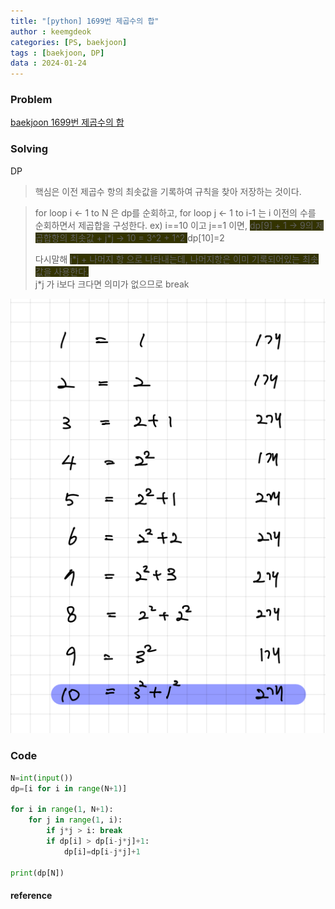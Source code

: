 ```yaml
---
title: "[python] 1699번 제곱수의 합"
author : keemgdeok
categories: [PS, baekjoon]
tags : [baekjoon, DP]
data : 2024-01-24
---
```



### Problem
[baekjoon 1699번 제곱수의 합](https://www.acmicpc.net/problem/1699)

  

### Solving
DP
> 핵심은 이전 제곱수 항의 최솟값을 기록하여 규칙을 찾아 저장하는 것이다.

> for loop i ← 1 to N 은 dp를 순회하고, for loop j ← 1 to i-1 는 i 이전의 수를 순회하면서 제곱합을 구성한다. 
> ex) i\==10 이고 j\==1 이면, <span style="background-color:#333300">dp[9] + 1 → 9의 제곱합항의 최솟값 + j*j → 10 = 3^2 + 1^2 </span>  dp[10]=2
> 
> 다시말해 <span style="background-color:#333300"> j\*j + 나머지 항 으로 나타내는데, 나머지항은 이미 기록되어있는 최솟값을 사용한다. </span>  
> j\*j 가 i보다 크다면 의미가 없으므로 break

![1699](/assets/img/1699.png)

### Code
```py
N=int(input())
dp=[i for i in range(N+1)]

for i in range(1, N+1):
    for j in range(1, i):
        if j*j > i: break
        if dp[i] > dp[i-j*j]+1: 
            dp[i]=dp[i-j*j]+1

print(dp[N])
```


#### reference

